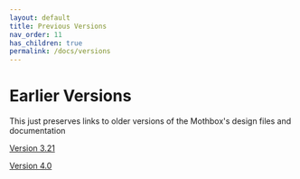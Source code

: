 ```yaml
---
layout: default
title: Previous Versions
nav_order: 11
has_children: true
permalink: /docs/versions
---
```


# Earlier Versions
This just preserves links to older versions of the Mothbox's design files and documentation

[Version 3.21](https://digital-naturalism-laboratories.github.io/Mothboxv3.21/)


[Version 4.0](https://quitmeyer.github.io/Mothboxv4.0/)
 